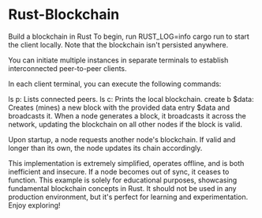 # Rust-Blockchain
Build a blockchain in Rust
To begin, run RUST_LOG=info cargo run to start the client locally. Note that the blockchain isn't persisted anywhere.

You can initiate multiple instances in separate terminals to establish interconnected peer-to-peer clients.

In each client terminal, you can execute the following commands:

ls p: Lists connected peers.
ls c: Prints the local blockchain.
create b $data: Creates (mines) a new block with the provided data entry $data and broadcasts it.
When a node generates a block, it broadcasts it across the network, updating the blockchain on all other nodes if the block is valid.

Upon startup, a node requests another node's blockchain. If valid and longer than its own, the node updates its chain accordingly.

This implementation is extremely simplified, operates offline, and is both inefficient and insecure. If a node becomes out of sync, it ceases to function. This example is solely for educational purposes, showcasing fundamental blockchain concepts in Rust. It should not be used in any production environment, but it's perfect for learning and experimentation. Enjoy exploring!
